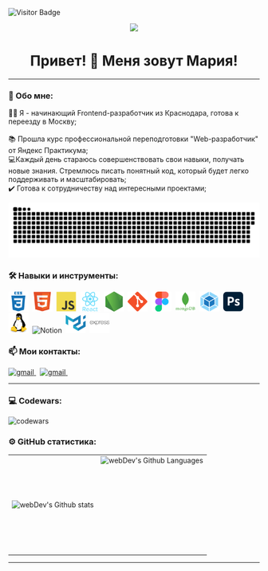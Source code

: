 ![Visitor Badge](https://visitor-badge.laobi.icu/badge?page_id=marusillda)
<div id="header" align="center">
  <img src="https://media.giphy.com/media/3kPDmoWdBpQPNhCnUG/giphy.gif" width="190"/> 
</div>
 <h1 align="center"> Привет! 👋 Меня зовут Мария! </h1>
 
--- 

 ### :memo: Обо мне:
 
:woman_technologist: Я - начинающий Frontend-разработчик из Краснодара, готова к переезду в Москву;<br>  
:books: Прошла курс профессиональной переподготовки "Web-разработчик" от Яндекс Практикума;<br>
:computer:Каждый день стараюсь совершенствовать свои навыки, получать новые знания. Стремлюсь писать понятный код, который будет легко поддерживать и масштабировать;<br> 
:heavy_check_mark: Готова к сотрудничеству над интересными проектами;<br> 



<p align="center">
 <img width="600" src="images/github-snake.svg" alt="snake"/>  
</p>





### :hammer_and_wrench: Навыки и инструменты:
<div>
  <img src="https://github.com/devicons/devicon/blob/master/icons/css3/css3-plain-wordmark.svg"  title="CSS3" alt="CSS" width="40" height="40"/>&nbsp;
  <img src="https://github.com/devicons/devicon/blob/master/icons/html5/html5-original.svg" title="HTML5" alt="HTML" width="40" height="40"/>&nbsp;
  <img src="https://github.com/devicons/devicon/blob/master/icons/javascript/javascript-original.svg" title="JavaScript" alt="JavaScript" width="40" height="40"/>&nbsp;
  <img src="https://github.com/devicons/devicon/blob/master/icons/react/react-original-wordmark.svg" title="React" alt="React" width="40" height="40"/>&nbsp;
   <img src="https://github.com/devicons/devicon/blob/master/icons/nodejs/nodejs-original.svg" title="nodejs" alt="nodejs" width="40" height="40"/>&nbsp
   <img src="https://github.com/devicons/devicon/blob/master/icons/git/git-original.svg" title="git" alt="git" width="40" height="40"/>&nbsp
  <img src="https://raw.githubusercontent.com/devicons/devicon/1119b9f84c0290e0f0b38982099a2bd027a48bf1/icons/figma/figma-original.svg" title="Figma" alt="Figma" width="40" height="40"/>&nbsp;
  <img src="https://raw.githubusercontent.com/devicons/devicon/1119b9f84c0290e0f0b38982099a2bd027a48bf1/icons/mongodb/mongodb-plain-wordmark.svg" title="Mongodb" alt="Mongodb" width="40" height="40"/>&nbsp;
 <img src="https://github.com/devicons/devicon/blob/master/icons/webpack/webpack-original.svg" title="Webpack"  alt="Webpack" width="40" height="40"/>&nbsp;
    <img src="https://github.com/devicons/devicon/blob/master/icons/photoshop/photoshop-plain.svg" title="photoshop" alt="photoshop" width="40" height="40"/>&nbsp;
    <img src="https://github.com/devicons/devicon/blob/master/icons/linux/linux-original.svg" title="linux" alt="linux" width="40" height="40"/>&nbsp;
  <img src="https://upload.wikimedia.org/wikipedia/commons/e/e9/Notion-logo.svg" title="Notion" alt="Notion" width="40" height="40"/>&nbsp;
   <img src="https://github.com/devicons/devicon/blob/master/icons/materialui/materialui-original.svg" title="MaterialUI" alt="MaterialUI" width="40" height="40"/>&nbsp;
    <img src="https://raw.githubusercontent.com/devicons/devicon/1119b9f84c0290e0f0b38982099a2bd027a48bf1/icons/express/express-original-wordmark.svg"  title="Express" alt="Express" width="40" height="40"/>&nbsp;
</div>





### :mailbox: Мои контакты:

  <div id="badges">
    <a href="https://t.me/marusillda" target="_blank">
      <img src="https://cdn.iconscout.com/icon/free/png-512/free-telegram-1868973-1583137.png?f=avif&w=256" width="40" height="40" alt="gmail" />
    </a>&nbsp;
      <a href="mailto:maria.dobrorodnova@gmail.com" target="_blank">
      <img src="https://cdn.iconscout.com/icon/free/png-512/free-gmail-3521453-2944897.png?f=avif&w=256" width="40" height="40" alt="gmail" />
    </a>&nbsp;
  </div>


---
### 💻 Codewars:

![codewars](https://www.codewars.com/users/marusillda/badges/large)

### ⚙️ GitHub статистика:  

<table>
  <tr>
    <td>
      <img align="left" src="http://github-readme-streak-stats.herokuapp.com?user=marusillda&theme=dark&background=000000" alt="webDev's Github stats" />
    </td>
    <td>
      <img height="195px" align="right" alt="webDev's Github Languages" src="https://github-readme-stats-sigma-five.vercel.app/api/top-langs/?username=marusillda&layout=compact&theme=vision-friendly-dark" />
    </td>
  </tr>
</table>

---






